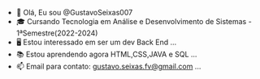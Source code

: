 - 👋 Olá, Eu sou @GustavoSeixas007
- 🎓 Cursando Tecnologia em Análise e Desenvolvimento de Sistemas - 1ªSemestre(2022-2024)
- 🖥 Estou interessado em ser um dev Back End ...
- 📚 Estou aprendendo agora HTML,CSS,JAVA e SQL ...
- 📫 Email para contato: gustavo.seixas.fv@gmail.com ...

<!---
GustavoSeixas007/GustavoSeixas007 is a ✨ special ✨ repository because its `README.md` (this file) appears on your GitHub profile.
You can click the Preview link to take a look at your changes.
--->
